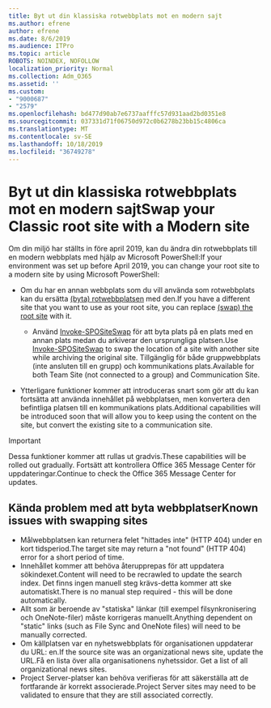 ```yaml
---
title: Byt ut din klassiska rotwebbplats mot en modern sajt
ms.author: efrene
author: efrene
ms.date: 8/6/2019
ms.audience: ITPro
ms.topic: article
ROBOTS: NOINDEX, NOFOLLOW
localization_priority: Normal
ms.collection: Adm_O365
ms.assetid: ''
ms.custom:
- "9000687"
- "2579"
ms.openlocfilehash: bd477d90ab7e6737aafffc57d931aad2bd0351e8
ms.sourcegitcommit: 037331d71f06750d972c0b6278b23bb15c4806ca
ms.translationtype: MT
ms.contentlocale: sv-SE
ms.lasthandoff: 10/18/2019
ms.locfileid: "36749278"
---
```

# <a name="swap-your-classic-root-site-with-a-modern-site"></a><span data-ttu-id="24734-102">Byt ut din klassiska rotwebbplats mot en modern sajt</span><span class="sxs-lookup"><span data-stu-id="24734-102">Swap your Classic root site with a Modern site</span></span>

<span data-ttu-id="24734-103">Om din miljö har ställts in före april 2019, kan du ändra din rotwebbplats till en modern webbplats med hjälp av Microsoft PowerShell:</span><span class="sxs-lookup"><span data-stu-id="24734-103">If your environment was set up before April 2019, you can change your root site to a modern site by using Microsoft PowerShell:</span></span>

- <span data-ttu-id="24734-104">Om du har en annan webbplats som du vill använda som rotwebbplats kan du ersätta [(byta) rotwebbplatsen](https://docs.microsoft.com/sharepoint/modern-root-site) med den.</span><span class="sxs-lookup"><span data-stu-id="24734-104">If you have a different site that you want to use as your root site, you can replace [(swap) the root site](https://docs.microsoft.com/sharepoint/modern-root-site) with it.</span></span> 
    - <span data-ttu-id="24734-105">Använd [Invoke-SPOSiteSwap](https://docs.microsoft.com/powershell/module/sharepoint-online/invoke-spositeswap?view=sharepoint-ps) för att byta plats på en plats med en annan plats medan du arkiverar den ursprungliga platsen.</span><span class="sxs-lookup"><span data-stu-id="24734-105">Use [Invoke-SPOSiteSwap](https://docs.microsoft.com/powershell/module/sharepoint-online/invoke-spositeswap?view=sharepoint-ps) to swap the location of a site with another site while archiving the original site.</span></span> <span data-ttu-id="24734-106">Tillgänglig för både gruppwebbplats (inte ansluten till en grupp) och kommunikations plats.</span><span class="sxs-lookup"><span data-stu-id="24734-106">Available for both Team Site (not connected to a group) and Communication Site.</span></span> 

- <span data-ttu-id="24734-107">Ytterligare funktioner kommer att introduceras snart som gör att du kan fortsätta att använda innehållet på webbplatsen, men konvertera den befintliga platsen till en kommunikations plats.</span><span class="sxs-lookup"><span data-stu-id="24734-107">Additional capabilities will be introduced soon that will allow you to keep using the content on the site, but convert the existing site to a communication site.</span></span> 
>[!Important]
><span data-ttu-id="24734-108">Dessa funktioner kommer att rullas ut gradvis.</span><span class="sxs-lookup"><span data-stu-id="24734-108">These capabilities will be rolled out gradually.</span></span> <span data-ttu-id="24734-109">Fortsätt att kontrollera Office 365 Message Center för uppdateringar.</span><span class="sxs-lookup"><span data-stu-id="24734-109">Continue to check the Office 365 Message Center for updates.</span></span> 

## <a name="known-issues-with-swapping-sites"></a><span data-ttu-id="24734-110">Kända problem med att byta webbplatser</span><span class="sxs-lookup"><span data-stu-id="24734-110">Known issues with swapping sites</span></span>

- <span data-ttu-id="24734-111">Målwebbplatsen kan returnera felet "hittades inte" (HTTP 404) under en kort tidsperiod.</span><span class="sxs-lookup"><span data-stu-id="24734-111">The target site may return a "not found" (HTTP 404) error for a short period of time.</span></span>
- <span data-ttu-id="24734-112">Innehållet kommer att behöva återupprepas för att uppdatera sökindexet.</span><span class="sxs-lookup"><span data-stu-id="24734-112">Content will need to be recrawled to update the search index.</span></span> <span data-ttu-id="24734-113">Det finns ingen manuell steg krävs-detta kommer att ske automatiskt.</span><span class="sxs-lookup"><span data-stu-id="24734-113">There is no manual step required - this will be done automatically.</span></span>
- <span data-ttu-id="24734-114">Allt som är beroende av "statiska" länkar (till exempel filsynkronisering och OneNote-filer) måste korrigeras manuellt.</span><span class="sxs-lookup"><span data-stu-id="24734-114">Anything dependent on "static" links (such as File Sync and OneNote files) will need to be manually corrected.</span></span>
- <span data-ttu-id="24734-115">Om källplatsen var en nyhetswebbplats för organisationen uppdaterar du URL: en.</span><span class="sxs-lookup"><span data-stu-id="24734-115">If the source site was an organizational news site, update the URL.</span></span><span data-ttu-id="24734-116">Få en lista över alla organisationens nyhetssidor.</span><span class="sxs-lookup"><span data-stu-id="24734-116"> Get a list of all organizational news sites.</span></span>
- <span data-ttu-id="24734-117">Project Server-platser kan behöva verifieras för att säkerställa att de fortfarande är korrekt associerade.</span><span class="sxs-lookup"><span data-stu-id="24734-117">Project Server sites may need to be validated to ensure that they are still associated correctly.</span></span>





